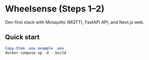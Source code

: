 # Wheelsense (Steps 1–2)

Dev-first stack with Mosquitto (MQTT), FastAPI API, and Next.js web.

## Quick start
```powershell
Copy-Item .env.example .env
docker compose up -d --build
